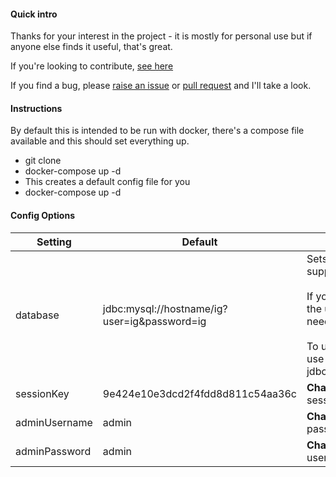 #### Quick intro
Thanks for your interest in the project - it is mostly for personal use
but if anyone else finds it useful, that's great.

If you're looking to contribute, [see here](.github/CONTRIBUTING.md)

If you find a bug, please [raise an issue](https://github.com/greboid/ig/issues/new)
or [pull request](https://help.github.com/articles/creating-a-pull-request/) and I'll take a look.

#### Instructions
By default this is intended to be run with docker, there's a compose file
available and this should set everything up.

 - git clone
 - docker-compose up -d
 - This creates a default config file for you
 - docker-compose up -d

#### Config Options

Setting|Default|Description
---|---|---
database|jdbc:mysql://hostname/ig?user=ig&password=ig|Sets the JDBC url for the database, supports MySQL and SQLite<br><br>If you're not using docker, update the username and password as needed<br><br>To use SQLite, for dev for instance, use jdbc:sqlite:database/database.sqlite
sessionKey|9e424e10e3dcd2f4fdd8d811c54aa36c|**Change this**.  Value used to encrypt sessions.
adminUsername|admin|**Change this**.  Default admin password
adminPassword|admin|**Change this**.  Default admin username